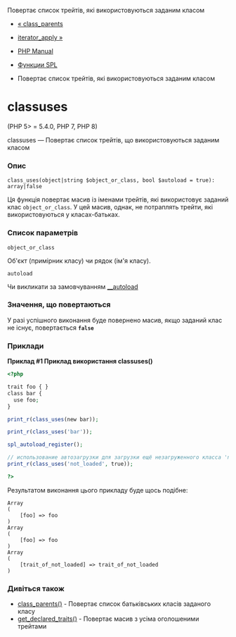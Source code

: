 Повертає список трейтів, які використовуються заданим класом

-   [« class\_parents](function.class-parents.html)
    
-   [iterator\_apply »](function.iterator-apply.html)
    
-   [PHP Manual](index.html)
    
-   [Функции SPL](ref.spl.html)
    
-   Повертає список трейтів, які використовуються заданим класом
    

# classuses

(PHP 5> = 5.4.0, PHP 7, PHP 8)

classuses — Повертає список трейтів, що використовуються заданим класом

### Опис

```methodsynopsis
class_uses(object|string $object_or_class, bool $autoload = true): array|false
```

Ця функція повертає масив із іменами трейтів, які використовує заданий клас `object_or_class`. У цей масив, однак, не потраплять трейти, які використовуються у класах-батьках.

### Список параметрів

`object_or_class`

Об'єкт (примірник класу) чи рядок (ім'я класу).

`autoload`

Чи викликати за замовчуванням [\_\_autoload](language.oop5.autoload.html)

### Значення, що повертаються

У разі успішного виконання буде повернено масив, якщо заданий клас не існує, повертається **`false`**

### Приклади

**Приклад #1 Приклад використання **classuses()****

```php
<?php

trait foo { }
class bar {
  use foo;
}

print_r(class_uses(new bar));

print_r(class_uses('bar'));

spl_autoload_register();

// использование автозагрузки для загрузки ещё незагруженного класса 'not_loaded'
print_r(class_uses('not_loaded', true));

?>
```

Результатом виконання цього прикладу буде щось подібне:

```
Array
(
    [foo] => foo
)
Array
(
    [foo] => foo
)
Array
(
    [trait_of_not_loaded] => trait_of_not_loaded
)
```

### Дивіться також

-   [class\_parents()](function.class-parents.html) - Повертає список батьківських класів заданого класу
-   [get\_declared\_traits()](function.get-declared-traits.html) - Повертає масив з усіма оголошеними трейтами
